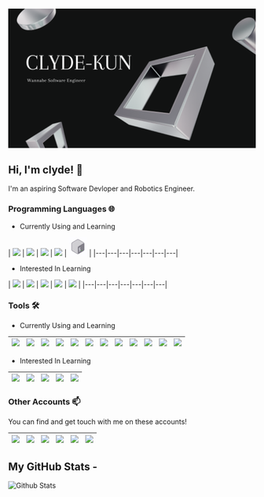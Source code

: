 ![Image of Banner](https://github.com/clyde-kun/clyde-kun/blob/3f13e541afa5a04761eedb8c34d6579674c80608/clydekun.png)
## Hi, I'm clyde! 👋
I'm an aspiring Software Devloper and Robotics Engineer.
### Programming Languages 🌐

- Currently Using and Learning

| [<img src="https://cdn.svgporn.com/logos/html-5.svg" width="38">](https://html.spec.whatwg.org/) | [<img src="https://cdn.svgporn.com/logos/css-3.svg" width="38">]() | [<img src="https://cdn.svgporn.com/logos/python.svg" width="38">](https://www.python.org/) | [<img src="https://brandslogos.com/wp-content/uploads/images/large/arduino-logo-1.png" width="38">](https://www.arduino.cc/) | [<img src="https://github.com/clyde-kun/clyde-kun/blob/0e443786bee176210b0ce41fabd63c96ec31ee59/bash.png" width="38">](https://www.gnu.org/software/bash/) |
|---|---|---|---|---|---|---|

- Interested In Learning

| [<img src="https://cdn.svgporn.com/logos/nodejs-icon.svg" width="38">](https://nodejs.org/en/) | [<img src="https://cdn.svgporn.com/logos/c-plusplus.svg" width="38">](https://www.cplusplus.com/) | [<img src="https://cdn.svgporn.com/logos/python.svg" width="38">](https://www.python.org/) | [<img src="https://cdn.svgporn.com/logos/lua.svg" width="38">](http://www.lua.org/) | [<img src="https://cdn.svgporn.com/logos/electron.svg" width="38">](https://www.electronjs.org/) |
|---|---|---|---|---|---|---|

### Tools 🛠️

- Currently Using and Learning

| [<img src="https://cdn.svgporn.com/logos/debian.svg" width="38">](https://www.debian.org/) | [<img src="https://cdn.svgporn.com/logos/nginx.svg" width="38">](https://www.nginx.com/) | [<img src="https://cdn.svgporn.com/logos/docker-icon.svg" width="38">](https://www.docker.com/) | [<img src="https://cdn.svgporn.com/logos/mariadb-icon.svg" width="38">](https://mariadb.org/) | [<img src="https://cdn.svgporn.com/logos/ubuntu.svg" width="38">](https://ubuntu.com/) | [<img src="https://cdn.svgporn.com/logos/mysql.svg" width="38">](https://www.mysql.com/) | [<img src="https://upload.wikimedia.org/wikipedia/en/thumb/d/d2/Sublime_Text_3_logo.png/150px-Sublime_Text_3_logo.png" width="38">](https://www.sublimetext.com/) | [<img src="https://cdn.svgporn.com/logos/apache.svg" width="20">](https://www.apache.org/) | [<img src="https://winscp-static-746341.c.cdn77.org/assets/images/logos/logo.png?v=5848" width="38">](https://winscp.net/eng/index.php) | [<img src="https://cdn.svgporn.com/logos/linux-tux.svg" width="38">](https://www.linux.org/) | [<img src="https://cdn.svgporn.com/logos/npm.svg" width="38">](https://www.npmjs.com/) | [<img src="https://mobaxterm.mobatek.net/img/moba/xterm_logo.png" width="38">](https://mobaxterm.mobatek.net/) |
|---|---|---|---|---|---|---|---|---|---|---|---|

- Interested In Learning

| [<img src="https://cdn.svgporn.com/logos/git-icon.svg" width="38">](https://git-scm.com/) | [<img src="https://cdn.svgporn.com/logos/gradle.svg" width="38">](https://gradle.org/) | [<img src="https://cdn.svgporn.com/logos/intellij-idea.svg" width="38">](https://www.jetbrains.com/idea/) | [<img src="https://cdn.svgporn.com/logos/redis.svg" width="38">](https://redis.io/) | [<img src="https://cdn.svgporn.com/logos/aws.svg" width="38">](https://aws.amazon.com/) |
|---|---|---|---|---|

### Other Accounts 📫

You can find and get touch with me on these accounts!

| [<img src="https://cdn.svgporn.com/logos/github-icon.svg" width="38">](https://github.com/Fallen-Networks) | [<img src="https://cdn.svgporn.com/logos/gitlab.svg" width="38">](https://gitlab.com/fallennetworks) | [<img src="https://cdn.svgporn.com/logos/discord.svg" width="38">](https://discord.gg/Rgcgpgx) | [<img src="https://static.spigotmc.org/img/spigot.png" width="38">](https://www.spigotmc.org/members/damien111.48633/) | [<img src="https://cdn.svgporn.com/logos/steam.svg" width="38">](https://steamcommunity.com/id/ripdamien/) | [<img src="https://cdn.myanimelist.net/img/sp/icon/apple-touch-icon-256.png" width="38">](https://myanimelist.net/profile/Damien111) |
|---|---|---|---|---|---|

 

## My GitHub Stats -
![Github Stats](https://github-readme-stats.vercel.app/api?username=Damien111&count_private=true&show_icons=true&line_height=30)

<!--- 👋 Hi, I’m @clyde-kun
- 👀 I’m interested in ...
- 🌱 I’m currently learning ...
- 💞️ I’m looking to collaborate on ...
- 📫 How to reach me ...


clyde-kun/clyde-kun is a ✨ special ✨ repository because its `README.md` (this file) appears on your GitHub profile.
You can click the Preview link to take a look at your changes.
--->
